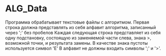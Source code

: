 # ALG_Data
Программа обрабатывает текстовые файлы с алгоритмом. 
Первая строка должна представлять из себя алфавит алгоритма, записанный через ';' без пробелов
Каждая следующая строка представляет из себя одну подстановку, состоящую из заменяемой части слева, знака >, возможной точки, и результата замены.
В качестве знака пустоты используется символ 'E'
В алфавит не должны входить символы ';' и '>'.
